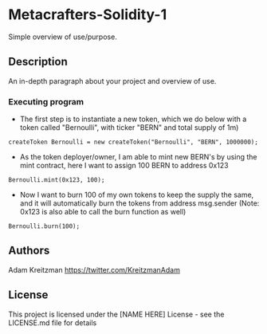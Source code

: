 # Metacrafters-Solidity-1

Simple overview of use/purpose.

## Description

An in-depth paragraph about your project and overview of use.

### Executing program

* The first step is to instantiate a new token, which we do below with a token called "Bernoulli", with ticker "BERN" and total supply of 1m)
```
createToken Bernoulli = new createToken("Bernoulli", "BERN", 1000000);
```

* As the token deployer/owner, I am able to mint new BERN's by using the mint contract, here I want to assign 100 BERN to address 0x123
```
Bernoulli.mint(0x123, 100);
```

* Now I want to burn 100 of my own tokens to keep the supply the same, and it will automatically burn the tokens from address msg.sender (Note: 0x123 is also able to call the burn function as well)
```
Bernoulli.burn(100);
```

## Authors

Adam Kreitzman
https://twitter.com/KreitzmanAdam


## License

This project is licensed under the [NAME HERE] License - see the LICENSE.md file for details
